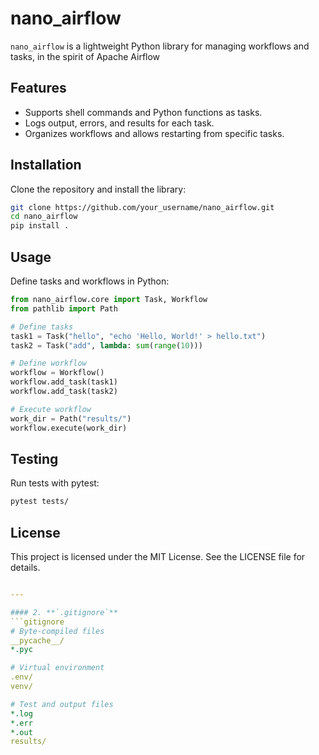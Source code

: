 # nano_airflow

`nano_airflow` is a lightweight Python library for managing workflows and tasks, in the spirit of Apache Airflow

## Features
- Supports shell commands and Python functions as tasks.
- Logs output, errors, and results for each task.
- Organizes workflows and allows restarting from specific tasks.

## Installation
Clone the repository and install the library:
```bash
git clone https://github.com/your_username/nano_airflow.git
cd nano_airflow
pip install .
```

## Usage
Define tasks and workflows in Python:

```python
from nano_airflow.core import Task, Workflow
from pathlib import Path

# Define tasks
task1 = Task("hello", "echo 'Hello, World!' > hello.txt")
task2 = Task("add", lambda: sum(range(10)))

# Define workflow
workflow = Workflow()
workflow.add_task(task1)
workflow.add_task(task2)

# Execute workflow
work_dir = Path("results/")
workflow.execute(work_dir)
```


## Testing
Run tests with pytest:

```bash
pytest tests/
```


## License
This project is licensed under the MIT License. See the LICENSE file for details.

```yaml

---

#### 2. **`.gitignore`**
```gitignore
# Byte-compiled files
__pycache__/
*.pyc

# Virtual environment
.env/
venv/

# Test and output files
*.log
*.err
*.out
results/
